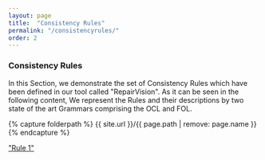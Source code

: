 ```yaml
---
layout: page
title:  "Consistency Rules"
permalink: "/consistencyrules/"
order: 2
---
```


### Consistency Rules

In this Section, we demonstrate the set of Consistency Rules which have been defined in our tool called "RepairVision". As it can be seen in the following content, We represent the Rules and their descriptions by two state of the art Grammars comprising the OCL and FOL.

{% capture folderpath %}
{{ site.url }}/{{ page.path | remove: page.name }}
{% endcapture %}

<a href="{{folderpath}}images/Folie10.png" target="_blank"> 

"Rule 1"

</a>
